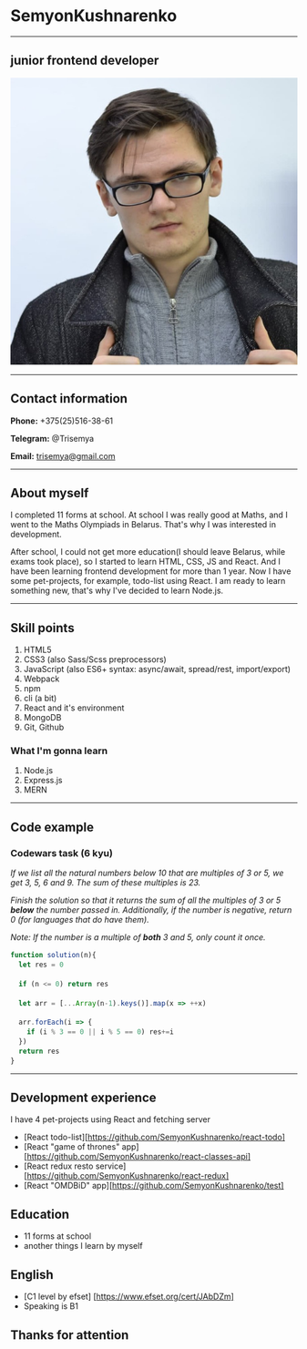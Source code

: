 # SemyonKushnarenko

***

## junior frontend developer

![Semyon's avatar](/img/simon.jpg "My avatar")

***

## Contact information

**Phone:** +375(25)516-38-61

**Telegram:** @Trisemya

**Email:** trisemya@gmail.com

***

## About myself

I completed 11 forms at school. At school I was really good at Maths, and I went to the Maths Olympiads in Belarus. That's why I was interested in development.

After school, I could not get more education(I should leave Belarus, while exams took place), so I started to learn HTML, CSS, JS and React. And I have been learning frontend development for more than 1 year.
Now I have some pet-projects, for example, todo-list using React.
I am ready to learn something new, that's why I've decided to learn Node.js.

***

## Skill points

1. HTML5
2. CSS3 (also Sass/Scss preprocessors)
3. JavaScript (also ES6+ syntax: async/await, spread/rest, import/export)
4. Webpack
5. npm
6. cli (a bit)
7. React and it's environment
8. MongoDB
9. Git, Github

### What I'm gonna learn

1. Node.js
2. Express.js
3. MERN

***

## Code example

### Codewars task (6 kyu)

*If we list all the natural numbers below 10 that are multiples of 3 or 5, we get 3, 5, 6 and 9. The sum of these multiples is 23.*

*Finish the solution so that it returns the sum of all the multiples of 3 or 5 **below** the number passed in. Additionally, if the number is negative, return 0 (for languages that do have them).*

*Note: If the number is a multiple of **both** 3 and 5, only count it once.*

```javascript
function solution(n){
  let res = 0
  
  if (n <= 0) return res
    
  let arr = [...Array(n-1).keys()].map(x => ++x)
  
  arr.forEach(i => {
    if (i % 3 == 0 || i % 5 == 0) res+=i
  })
  return res
}
```

***

## Development experience

I have 4 pet-projects using React and fetching server

* [React todo-list][https://github.com/SemyonKushnarenko/react-todo]
* [React "game of thrones" app][https://github.com/SemyonKushnarenko/react-classes-api]
* [React redux resto service][https://github.com/SemyonKushnarenko/react-redux]
* [React "OMDBiD" app][https://github.com/SemyonKushnarenko/test]

## Education

* 11 forms at school
* another things I learn by myself

## English

* [C1 level by efset] [https://www.efset.org/cert/JAbDZm]
* Speaking is B1

## Thanks for attention
